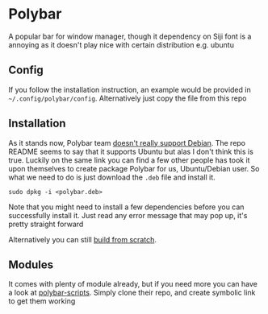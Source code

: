 # Polybar

A popular bar for window manager, though it dependency on Siji font is a annoying as it doesn't play nice with certain distribution e.g. ubuntu

## Config

If you follow the installation instruction, an example would be provided in `~/.config/polybar/config`. Alternatively just copy the file from this repo

## Installation

As it stands now, Polybar team [doesn't really support Debian](https://github.com/polybar/polybar/issues/1959). The repo README seems to say that it supports Ubuntu but alas I don't think this is true. Luckily on the same link you can find a few other people has took it upon themselves to create package Polybar for us, Ubuntu/Debian user. So what we need to do is just download the `.deb` file and install it. 

```
sudo dpkg -i <polybar.deb>
```

Note that you might need to install a few dependencies before you can successfully install it. Just read any error message that may pop up, it's pretty straight forward

Alternatively you can still [build from scratch](./manual-installation.md).

## Modules

It comes with plenty of module already, but if you need more you can have a look at [polybar-scripts](https://github.com/polybar/polybar-scripts/tree/master/polybar-scripts). Simply clone their repo, and create symbolic link to get them working

